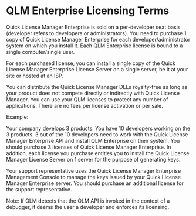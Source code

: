 # QLM Enterprise Licensing Terms

Quick License Manager Enterprise is sold on a per-developer seat basis (developer refers to developers or administrators). You need to purchase 1 copy of Quick License Manager Enterprise for each developer/administrator system on which you install it. Each QLM Enterprise  license is bound to a single computer/single user.&#x20;

For each purchased license, you can install a single copy of the Quick License Manager Enterprise License Server on a single server, be it at your site or hosted at an ISP.&#x20;

You can distribute the Quick License Manager DLLs royalty-free as long as your product does not compete directly or indirectly with Quick License Manager. You can use your QLM licenses to protect any number of applications. There are no fees per license activation or per sale.

Example:

Your company develops 3 products. You have 10 developers working on the 3 products. 3 out of the 10 developers need to work with the Quick License Manager Enterprise API and install QLM Enterprise on their system. You should purchase 3 licenses of Quick License Manager Enterprise. In addition, each license you purchase entitles you to install the Quick License Manager License Server on 1 server for the purpose of generating keys.

Your support representative uses the Quick License Manager Enterprise Management Console to manage the keys issued by your Quick License Manager Enterprise server. You should purchase an additional license for the support representative.

Note: If QLM detects that the QLM API is invoked in the context of a debugger, it deems the user a developer and enforces its licensing.
